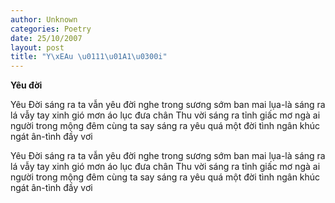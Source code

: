 ```yaml
---
author: Unknown
categories: Poetry
date: 25/10/2007
layout: post
title: "Y\xEAu \u0111\u01A1\u0300i"
---
```


**Yêu đời**

Yêu Đời
sáng ra
ta
vẫn yêu đời
nghe trong sương sớm
ban mai lụa-là
sáng ra
lá vẫy
tay xinh
gió mơn áo lục
đưa chân Thu
vời
sáng ra
tỉnh giấc mơ ngà
ai
người trong mộng
đêm
cùng ta say
sáng ra
yêu
quá một đời
tình ngân khúc ngát
ân-tình
đầy vơi

Yêu Đời
sáng ra
ta
vẫn yêu đời
nghe trong sương sớm
ban mai lụa-là
sáng ra
lá vẫy
tay xinh
gió mơn áo lục
đưa chân Thu
vời
sáng ra
tỉnh giấc mơ ngà
ai
người trong mộng
đêm
cùng ta say
sáng ra
yêu
quá một đời
tình ngân khúc ngát
ân-tình
đầy vơi
